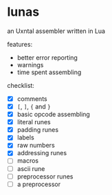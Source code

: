 # lunas
an Uxntal assembler written in Lua

features:
- better error reporting
- warnings
- time spent assembling

checklist:
- [x] comments
- [x] `[`, `]`, `{` and `}` 
- [x] basic opcode assembling
- [x] literal runes
- [x] padding runes
- [x] labels
- [x] raw numbers
- [x] addressing runes
- [ ] macros
- [ ] ascii rune
- [ ] preprocessor runes
- [ ] a preprocessor
